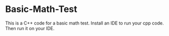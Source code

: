 # Basic-Math-Test
This is a C++ code for a basic math test.
Install an IDE to run your cpp code.
Then run it on your IDE.

